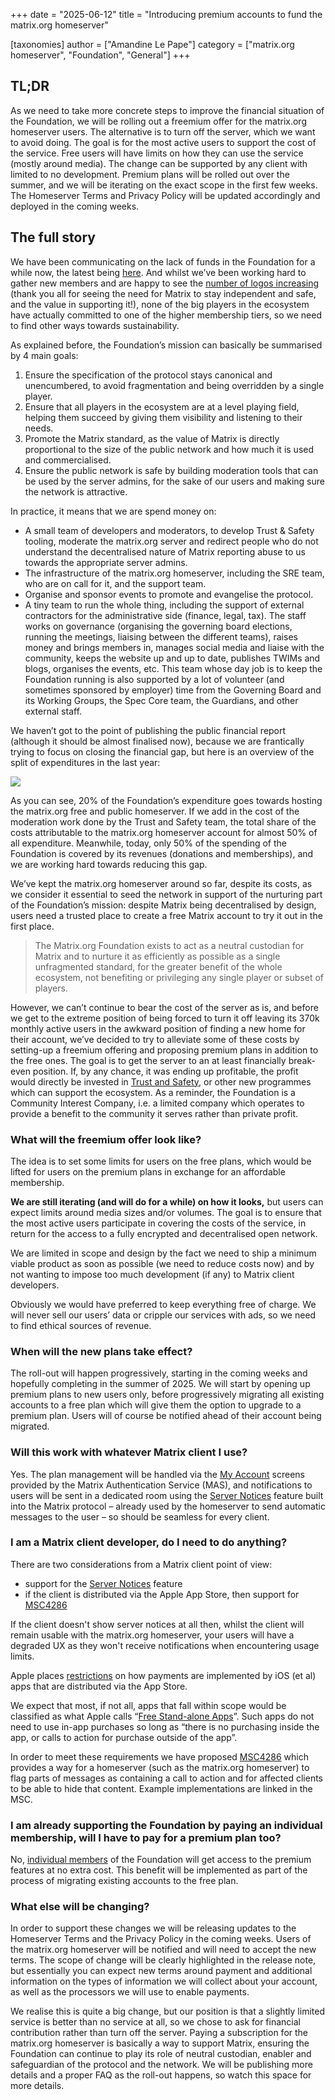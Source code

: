 +++
date = "2025-06-12"
title = "Introducing premium accounts to fund the matrix.org homeserver"

[taxonomies]
author = ["Amandine Le Pape"]
category = ["matrix.org homeserver", "Foundation", "General"]
+++

## TL;DR

As we need to take more concrete steps to improve the financial situation of the Foundation, we will be rolling out a freemium offer for the matrix.org homeserver users. The alternative is to turn off the server, which we want to avoid doing. The goal is for the most active users to support the cost of the service. Free users will have limits on how they can use the service (mostly around media). The change can be supported by any client with limited to no development. Premium plans will be rolled out over the summer, and we will be iterating on the exact scope in the first few weeks. The Homeserver Terms and Privacy Policy will be updated accordingly and deployed in the coming weeks.

<!-- more -->

## The full story

We have been communicating on the lack of funds in the Foundation for a while now, the latest being [here](/blog/2025/02/crossroads/). And whilst we’ve been working hard to gather new members and are happy to see the [number of logos increasing](/support/#supporters) (thank you all for seeing the need for Matrix to stay independent and safe, and the value in supporting it!), none of the big players in the ecosystem have actually committed to one of the higher membership tiers, so we need to find other ways towards sustainability.

As explained before, the Foundation’s mission can basically be summarised by 4 main goals:
1. Ensure the specification of the protocol stays canonical and unencumbered, to avoid fragmentation and being overridden by a single player.
2. Ensure that all players in the ecosystem are at a level playing field, helping them succeed by giving them visibility and listening to their needs.
3. Promote the Matrix standard, as the value of Matrix is directly proportional to the size of the public network and how much it is used and commercialised.
4. Ensure the public network is safe by building moderation tools that can be used by the server admins, for the sake of our users and making sure the network is attractive.

In practice, it means that we are spend money on:
- A small team of developers and moderators, to develop Trust & Safety tooling, moderate the matrix.org server and redirect people who do not understand the decentralised nature of Matrix reporting abuse to us towards the appropriate server admins.
- The infrastructure of the matrix.org homeserver, including the SRE team, who are on call for it, and the support team.
- Organise and sponsor events to promote and evangelise the protocol.
- A tiny team to run the whole thing, including the support of external contractors for the administrative side (finance, legal, tax). The staff works on governance (organising the governing board elections, running the meetings, liaising between the different teams), raises money and brings members in, manages social media and liaise with the community, keeps the website up and up to date, publishes TWIMs and blogs, organises the events, etc. This team whose day job is to keep the Foundation running is also supported by a lot of volunteer (and sometimes sponsored by employer) time from the Governing Board and its Working Groups, the Spec Core team, the Guardians, and other external staff.

We haven’t got to the point of publishing the public financial report (although it should be almost finalised now), because we are frantically trying to focus on closing the financial gap, but here is an overview of the split of expenditures in the last year:

![](/blog/img/foundation-expenses-graph.png)

As you can see, 20% of the Foundation’s expenditure goes towards hosting the matrix.org free and public homeserver. If we add in the cost of the moderation work done by the Trust and Safety team, the total share of the costs attributable to the matrix.org homeserver account for almost 50% of all expenditure. Meanwhile, today, only 50% of the spending of the Foundation is covered by its revenues (donations and memberships), and we are working hard towards reducing this gap.

We’ve kept the matrix.org homeserver around so far, despite its costs, as we consider it essential to seed the network in support of the nurturing part of the Foundation’s mission: despite Matrix being decentralised by design, users need a trusted place to create a free Matrix account to try it out in the first place.

> The Matrix.org Foundation exists to act as a neutral custodian for Matrix and to nurture it as efficiently as possible as a single unfragmented standard, for the greater benefit of the whole ecosystem, not benefiting or privileging any single player or subset of players.

However, we can’t continue to bear the cost of the server as is, and before we get to the extreme position of being forced to turn it off leaving its 370k monthly active users in the awkward position of finding a new home for their account, we’ve decided to try to alleviate some of these costs by setting-up a freemium offering and proposing premium plans in addition to the free ones. The goal is to get the server to an at least financially break-even position. If, by any chance, it was ending up profitable, the profit would directly be invested in [Trust and Safety](/blog/2025/02/building-a-safer-matrix/), or other new programmes which can support the ecosystem. As a reminder, the Foundation is a Community Interest Company, i.e. a limited company which operates to provide a benefit to the community it serves rather than private profit.


### What will the freemium offer look like?

The idea is to set some limits for users on the free plans, which would be lifted for users on the premium plans in exchange for an affordable membership. 

**We are still iterating (and will do for a while) on how it looks,** but users can expect limits around media sizes and/or volumes. The goal is to ensure that the most active users participate in covering the costs of the service, in return for the access to a fully encrypted and decentralised open network.

We are limited in scope and design by the fact we need to ship a minimum viable product as soon as possible (we need to reduce costs now) and by not wanting to impose too much development (if any) to Matrix client developers.

Obviously we would have preferred to keep everything free of charge. We will never sell our users’ data or cripple our services with ads, so we need to find ethical sources of revenue. 

### When will the new plans take effect?

The roll-out will happen progressively, starting in the coming weeks and hopefully completing in the summer of 2025. We will start by opening up premium plans to new users only, before progressively migrating all existing accounts to a free plan which will give them the option to upgrade to a premium plan. Users will of course be notified ahead of their account being migrated.

### Will this work with whatever Matrix client I use? 

Yes. The plan management will be handled via the [My Account](https://account.matrix.org/account/) screens provided by the Matrix Authentication Service (MAS), and notifications to users will be sent in a dedicated room using the [Server Notices](https://spec.matrix.org/v1.14/client-server-api/#server-notices) feature built into the Matrix protocol – already used by the homeserver to send automatic messages to the user – so should be seamless for every client. 

### I am a Matrix client developer, do I need to do anything?

There are two considerations from a Matrix client point of view:

- support for the [Server Notices](https://spec.matrix.org/v1.14/client-server-api/#server-notices) feature
- if the client is distributed via the Apple App Store, then support for [MSC4286](https://github.com/matrix-org/matrix-spec-proposals/pull/4286)

If the client doesn't show server notices at all then, whilst the client will remain usable with the matrix.org homeserver, your users will have a degraded UX as they won't receive notifications when encountering usage limits.

Apple places [restrictions](https://developer.apple.com/app-store/review/guidelines/#in-app-purchase) on how payments are implemented by iOS (et al) apps that are distributed via the App Store.

We expect that most, if not all, apps that fall within scope would be classified as what Apple calls “[Free Stand-alone Apps](https://developer.apple.com/app-store/review/guidelines/#free-stand-alone-apps)”. Such apps do not need to use in-app purchases so long as “there is no purchasing inside the app, or calls to action for purchase outside of the app”.

In order to meet these requirements we have proposed [MSC4286](https://github.com/matrix-org/matrix-spec-proposals/pull/4286) which provides a way for a homeserver (such as the matrix.org homeserver) to flag parts of messages as containing a call to action and for affected clients to be able to hide that content. Example implementations are linked in the MSC.

### I am already supporting the Foundation by paying an individual membership, will I have to pay for a premium plan too?

No, [individual members](/membership) of the Foundation will get access to the premium features at no extra cost. This benefit will be implemented as part of the process of migrating existing accounts to the free plan. 

### What else will be changing?

In order to support these changes we will be releasing updates to the Homeserver Terms and the Privacy Policy in the coming weeks. Users of the matrix.org homeserver will be notified and will need to accept the new terms. The scope of change will be clearly highlighted in the release note, but essentially you can expect new terms around payment and additional information on the types of information we will collect about your account, as well as the processors we will use to enable payments.

We realise this is quite a big change, but our position is that a slightly limited service is better than no service at all, so we chose to ask for financial contribution rather than turn off the server. Paying a subscription for the matrix.org homeserver is basically a way to support Matrix, ensuring the Foundation can continue to play its role of neutral custodian, enabler and safeguardian of the protocol and the network. We will be publishing more details and a proper FAQ as the roll-out happens, so watch this space for more details.
